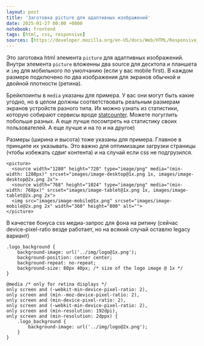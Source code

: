 ```yaml
---
layout: post
title: 'Заготовка picture для адаптивных изображений'
date: 2025-01-27 00:00 +0000
notebook: frontend
tags: [html, css, responsive]
sources: [https://developer.mozilla.org/en-US/docs/Web/HTML/Responsive_images]
---
```

Это заготовка html элемента `picture` для адаптивных изображений. Внутри элемента `picture` вложенны два source для десктопа и планшета и `img` для мобильного по умолчанию (если у вас mobile first). В каждом размере подключено по два изображения для экранов обычной и двойной плотности (ретина).

Брейкпоинты в `media` указаны для примера. У вас они могут быть какие угодно, но в целом должны соответствовать реальным размерам экранов устройств разного типа. Их можно узнать из статистики, которую собирают сервисы вроде [statcounter](https://gs.statcounter.com/screen-resolution-stats#yearly-2024-2025-bar). Можете погуглить побольше разных. А еще лучше посомтреть на статистику своих пользователей. А еще лучше и на то и на другое)

Размеры (ширина и высота) тоже указаны для примера. Главное в принципе их указывать. Это важно для оптимизации загрузки страницы (чтобы избежать сдвиг контента) и на случай если css не подгрузился.

```
<picture>
  <source width="1280" height="720" type="image/png" media="(min-width: 1280px)" srcset="images/image-desktop@1x.png 1x, images/image-desktop@2x.png 2x">
  <source width="768" height="1024" type="image/png" media="(min-width: 768px)" srcset="images/image-tablet@1x.png 1x, images/image-tablet@2x.png 2x">
  <img src="images/image-mobile@1x.png" srcset="images/image-mobile@2x.png 2x" width="360" height="800" alt="">
</picture>
```

В качестве бонуса css медиа-запрос для фона на ритину (сейчас device-pixel-ratio везде работает, но на всякий случай оставлю legacy вариант)

```
.logo_background {
    background-image: url('../img/logo@1x.png');
    background-position: center center;
    background-repeat: no-repeat;
    background-size: 80px 40px; /* size of the logo image @ 1x */
}

@media /* only for retina displays */
only screen and (-webkit-min-device-pixel-ratio: 2),
only screen and (min--moz-device-pixel-ratio: 2),
only screen and (min-device-pixel-ratio: 2),
only screen and (-webkit-min-device-pixel-ratio: 2),
only screen and (min-resolution: 192dpi),
only screen and (min-resolution: 2dppx) {
    .logo_background {
        background-image: url('../img/logo@2x.png');
    }
}
```